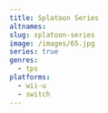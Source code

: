 ```yaml
---
title: Splatoon Series
altnames:
slug: splatoon-series
image: /images/65.jpg
series: true
genres:
  - tps
platforms:
  - wii-u
  - switch
---
```


